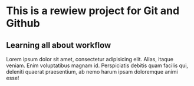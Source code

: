 # This is a rewiew project for Git and Github

## Learning all about workflow

Lorem ipsum dolor sit amet, consectetur adipisicing elit. Alias, itaque veniam. Enim voluptatibus magnam id. Perspiciatis debitis quam facilis qui, deleniti quaerat praesentium, ab nemo harum ipsam doloremque animi esse!